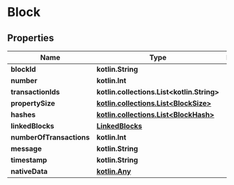
# Block

## Properties
Name | Type | Description | Notes
------------ | ------------- | ------------- | -------------
**blockId** | **kotlin.String** |  |  [optional]
**number** | **kotlin.Int** |  |  [optional]
**transactionIds** | **kotlin.collections.List&lt;kotlin.String&gt;** |  |  [optional]
**propertySize** | [**kotlin.collections.List&lt;BlockSize&gt;**](BlockSize.md) |  |  [optional]
**hashes** | [**kotlin.collections.List&lt;BlockHash&gt;**](BlockHash.md) |  |  [optional]
**linkedBlocks** | [**LinkedBlocks**](LinkedBlocks.md) |  |  [optional]
**numberOfTransactions** | **kotlin.Int** |  |  [optional]
**message** | **kotlin.String** |  |  [optional]
**timestamp** | **kotlin.String** |  |  [optional]
**nativeData** | [**kotlin.Any**](.md) |  |  [optional]



